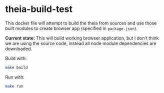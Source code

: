# theia-build-test

This docker file will attempt to build the theia from sources and use those
built modules to create browser app (specified in `package.json`).

**Current state:**
This will build working browser application, but I don't think we are using
the source code, instead all node module dependencies are downloaded.

Build with:

```bash
make build
```

Run with:

```bash
make run
```
